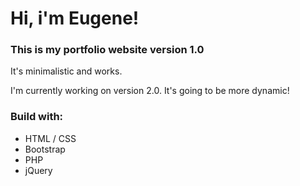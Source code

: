 # Hi, i'm Eugene!

### This is my portfolio website version 1.0

It's minimalistic and works.

I'm currently working on version 2.0. 
It's going to be more dynamic!

### Build with:

- HTML / CSS
- Bootstrap
- PHP
- jQuery
